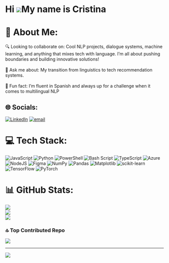 Hi ![](https://user-images.githubusercontent.com/18350557/176309783-0785949b-9127-417c-8b55-ab5a4333674e.gif)My name is Cristina 
=========================================================================================================================================

# 💫 About Me:
🔍 Looking to collaborate on: Cool NLP projects, dialogue systems, machine learning, and anything that mixes tech with language. I’m all about pushing boundaries and building innovative solutions!<br><br>💬 Ask me about: My transition from linguistics to tech
recommendation systems.<br><br>🎉 Fun fact: I’m fluent in Spanish and always up for a challenge when it comes to multilingual NLP


## 🌐 Socials:
[![LinkedIn](https://img.shields.io/badge/LinkedIn-%230077B5.svg?logo=linkedin&logoColor=white)](https://linkedin.com/in/https://www.linkedin.com/in/alexandra-cristina-m%C4%83t%C4%83cu%C8%9B%C4%83-5569a4201) [![email](https://img.shields.io/badge/Email-D14836?logo=gmail&logoColor=white)](mailto:Cristina.amatacuta@gmail.com) 

# 💻 Tech Stack:
![JavaScript](https://img.shields.io/badge/javascript-%23323330.svg?style=flat&logo=javascript&logoColor=%23F7DF1E) ![Python](https://img.shields.io/badge/python-3670A0?style=flat&logo=python&logoColor=ffdd54) ![PowerShell](https://img.shields.io/badge/PowerShell-%235391FE.svg?style=flat&logo=powershell&logoColor=white) ![Bash Script](https://img.shields.io/badge/bash_script-%23121011.svg?style=flat&logo=gnu-bash&logoColor=white) ![TypeScript](https://img.shields.io/badge/typescript-%23007ACC.svg?style=flat&logo=typescript&logoColor=white) ![Azure](https://img.shields.io/badge/azure-%230072C6.svg?style=flat&logo=microsoftazure&logoColor=white) ![NodeJS](https://img.shields.io/badge/node.js-6DA55F?style=flat&logo=node.js&logoColor=white) ![Figma](https://img.shields.io/badge/figma-%23F24E1E.svg?style=flat&logo=figma&logoColor=white) ![NumPy](https://img.shields.io/badge/numpy-%23013243.svg?style=flat&logo=numpy&logoColor=white) ![Pandas](https://img.shields.io/badge/pandas-%23150458.svg?style=flat&logo=pandas&logoColor=white) ![Matplotlib](https://img.shields.io/badge/Matplotlib-%23ffffff.svg?style=flat&logo=Matplotlib&logoColor=black) ![scikit-learn](https://img.shields.io/badge/scikit--learn-%23F7931E.svg?style=flat&logo=scikit-learn&logoColor=white) ![TensorFlow](https://img.shields.io/badge/TensorFlow-%23FF6F00.svg?style=flat&logo=TensorFlow&logoColor=white) ![PyTorch](https://img.shields.io/badge/PyTorch-%23EE4C2C.svg?style=flat&logo=PyTorch&logoColor=white)
# 📊 GitHub Stats:
![](https://github-readme-stats.vercel.app/api?username=cristinamatacuta&theme=midnight-purple&hide_border=false&include_all_commits=false&count_private=false)<br/>
![](https://nirzak-streak-stats.vercel.app/?user=cristinamatacuta&theme=midnight-purple&hide_border=false)<br/>
![](https://github-readme-stats.vercel.app/api/top-langs/?username=cristinamatacuta&theme=midnight-purple&hide_border=false&include_all_commits=false&count_private=false&layout=compact)

### 🔝 Top Contributed Repo
![](https://github-contributor-stats.vercel.app/api?username=cristinamatacuta&limit=5&theme=midnight-purple&combine_all_yearly_contributions=true)

---
[![](https://visitcount.itsvg.in/api?id=cristinamatacuta&icon=8&color=0)](https://visitcount.itsvg.in)

<!-- Proudly created with GPRM ( https://gprm.itsvg.in ) -->
